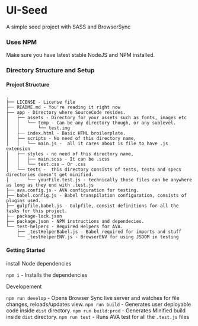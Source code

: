 # UI-Seed
A simple seed project with SASS and BrowserSync

### Uses NPM

Make sure you have latest stable NodeJS and NPM installed.

### Directory Structure and Setup

#### Project Structure

```unicode
.
├── LICENSE - License file
├── README.md - You're reading it right now
├── app - Directory where SourceCode resides.
│   ├── assets - Directory for your assets such as fonts, images etc
│   │   └── temp - Can be any directory though, or any sublevel.
│   │       └── test.img
│   ├── index.html - Basic HTML broilerplate.
│   ├── scripts - No need of this directory name,
│   │   └── main.js -  all it cares about is file to have .js extension
│   ├── styles - no need of this directory name,
│   │   ├── main.scss - It can be .scss
│   │   └── test.css - Or .css
│   └── tests -  this directory consists of tests, tests and specs directories doesn't get minified.
│       └── yourFile.test.js - technically those files can be anywhere as long as they end with .test.js
├── ava.config.js - AVA configuration for testing.
├── babel.config.js - Babel transpilation configuration, consists of plugins used.
├── gulpfile.babel.js - Gulpfile, consist definitions for all the tasks for this project.
├── package-lock.json
├── package.json - NPM instructions and dependecies.
└── test-helpers - Required Helpers for AVA.
    ├── _testHelperBabel.js - Babel required for imports and stuff
    └── _testHelperENV.js - BrowserENV for using JSDOM in testing
```


#### Getting Started

install Node dependencies

`npm i` - Installs the dependencies

Developement

`npm run develop` - Opens Browser Sync live server and watches for file changes, reloads/updates view.
`npm run build` - Generates user deployable code inside `dist` directory.
`npm run build:prod` - Generates Minified build inside `dist` directory.
`npm run test` - Runs AVA test for all the `.test.js` files

